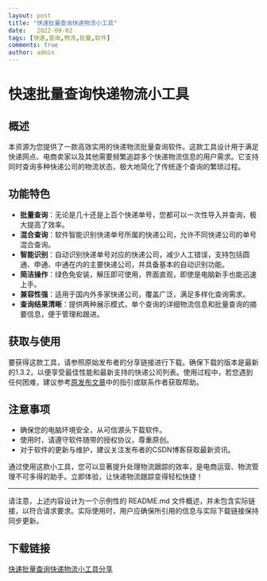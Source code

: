 ```yaml
---
layout: post
title: "快速批量查询快递物流小工具"
date:   2022-09-02
tags: [快递,查询,物流,批量,软件]
comments: true
author: admin
---
```

# 快速批量查询快递物流小工具

## 概述

本资源为您提供了一款高效实用的快递物流批量查询软件。这款工具设计用于满足快递网点、电商卖家以及其他需要频繁追踪多个快递物流信息的用户需求。它支持同时查询多种快递公司的物流状态，极大地简化了传统逐个查询的繁琐过程。

## 功能特色

- **批量查询**：无论是几十还是上百个快递单号，您都可以一次性导入并查询，极大提高了效率。
- **混合查询**：软件智能识别快递单号所属的快递公司，允许不同快递公司的单号混合查询。
- **智能识别**：自动识别快递单号对应的快递公司，减少人工错误，支持包括圆通、申通、中通在内的主要快递公司，并具备基本的自动识别功能。
- **简洁操作**：绿色免安装，解压即可使用，界面直观，即使是电脑新手也能迅速上手。
- **兼容性强**：适用于国内外多家快递公司，覆盖广泛，满足多样化查询需求。
- **查询结果清晰**：提供两种展示模式，单个查询的详细物流信息和批量查询的摘要信息，便于管理和跟进。

## 获取与使用

要获得这款工具，请参照原始发布者的分享链接进行下载。确保下载的版本是最新的1.3.2，以便享受最佳性能和最新支持的快递公司列表。使用过程中，若您遇到任何困难，建议参考[原发布文章](https://blog.csdn.net/ufo2006/article/details/78459587)中的指引或联系作者获取帮助。

## 注意事项

- 确保您的电脑环境安全，从可信源头下载软件。
- 使用时，请遵守软件随带的授权协议，尊重原创。
- 对于软件的更新与维护，建议关注发布者的CSDN博客获取最新资讯。

通过使用这款小工具，您可以显著提升处理物流跟踪的效率，是电商运营、物流管理不可多得的助手。立即体验，让快递物流跟踪变得轻松快捷！

---

请注意，上述内容设计为一个示例性的 README.md 文件概述，并未包含实际链接，以符合请求要求。实际使用时，用户应确保所引用的信息与实际下载链接保持同步更新。

## 下载链接

[快速批量查询快递物流小工具分享](https://pan.quark.cn/s/1b7d15453160)